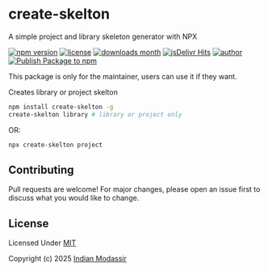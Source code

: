 create-skelton
======

A simple project and library skeleton generator with NPX

[![npm version](https://img.shields.io/npm/v/create-skelton?logo=npm)](https://www.npmjs.com/package/create-skelton)
[![license](https://img.shields.io/github/license/jsvibe/create-skelton?color=blue)](https://github.com/jsvibe/create-skelton/blob/main/LICENSE)
[![downloads month](https://img.shields.io/npm/dm/create-skelton)](https://www.npmjs.com/package/create-skelton)
[![jsDelivr Hits](https://img.shields.io/jsdelivr/npm/hm/create-skelton?logo=jsdelivr)](https://www.jsdelivr.com/package/npm/create-skelton)
[![author](https://img.shields.io/badge/Author-Modassir-blue)](https://github.com/indianmodassir)
[![Publish Package to npm](https://github.com/jsvibe/create-skelton/actions/workflows/npm-publish.yml/badge.svg)](https://github.com/jsvibe/create-skelton/actions/workflows/npm-publish.yml)


This package is only for the maintainer, users can use it if they want.

Creates library or project skelton

```sh
npm install create-skelton -g
create-skelton library # library or project only
```

OR:

```sh
npx create-skelton project
```

Contributing
------------

Pull requests are welcome! For major changes, please open an issue first to discuss what you would like to change.

License
-------

Licensed Under [MIT](LICENSE)

Copyright (c) 2025 [Indian Modassir](https://github.com/indianmodassir)